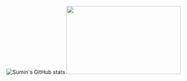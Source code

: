 ![Sumin's GitHub stats](https://github-readme-stats.vercel.app/api?username=ssuminii&hide=stars&show_icons=true&count_private=true&bg_color=fff&text_color=3D3B40&icon_color=FFD0EC&title_color=FFD0EC)
<a href="https://github.com/devxb/gitanimals">
<img
    src="https://render.gitanimals.org/lines/ssuminii"
    width="300"
    height="180"
  />
</a>
